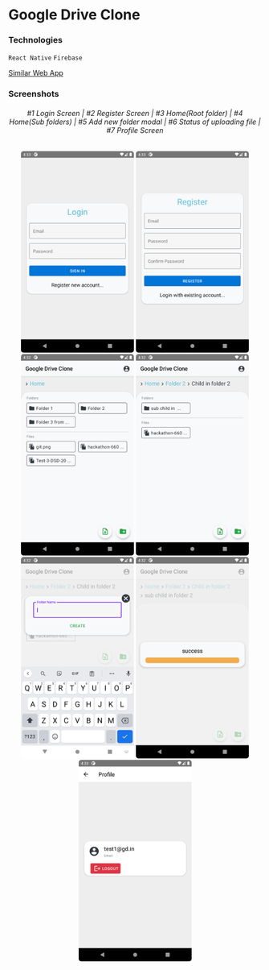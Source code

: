 # Google Drive Clone

### Technologies

`React Native` `Firebase`

[Similar Web App](https://github.com/A7abhilash/google-drive-clone)

### Screenshots

<div align="center">
<h6>
#1 Login Screen | #2 Register Screen | #3 Home(Root folder) | #4 Home(Sub folders) | #5 Add new folder modal | #6 Status of uploading file | #7 Profile Screen
</h6>
</div>

<div align="center">
<img src="screenshots/Screenshot_1621681410.png" style="border-radius:5px;" alt="Login" height="400">
<img src="screenshots/Screenshot_1621681413.png" style="border-radius:5px;" alt="Register" height="400">
<img src="screenshots/Screenshot_1621681330.png" style="border-radius:5px;" alt="Home(Root folder)" height="400">
<img src="screenshots/Screenshot_1621681350.png" style="border-radius:5px;" alt="Home(Sub folders)" height="400">
<img src="screenshots/Screenshot_1621681358.png" style="border-radius:5px;" alt="Add new folder modal" height="400">
<img src="screenshots/Screenshot_1621681374.png" style="border-radius:5px;" alt="Status of uploading file" height="400">
<img src="screenshots/Screenshot_1621681404.png" style="border-radius:5px;" alt="Profile Screen" height="400">
</div>
